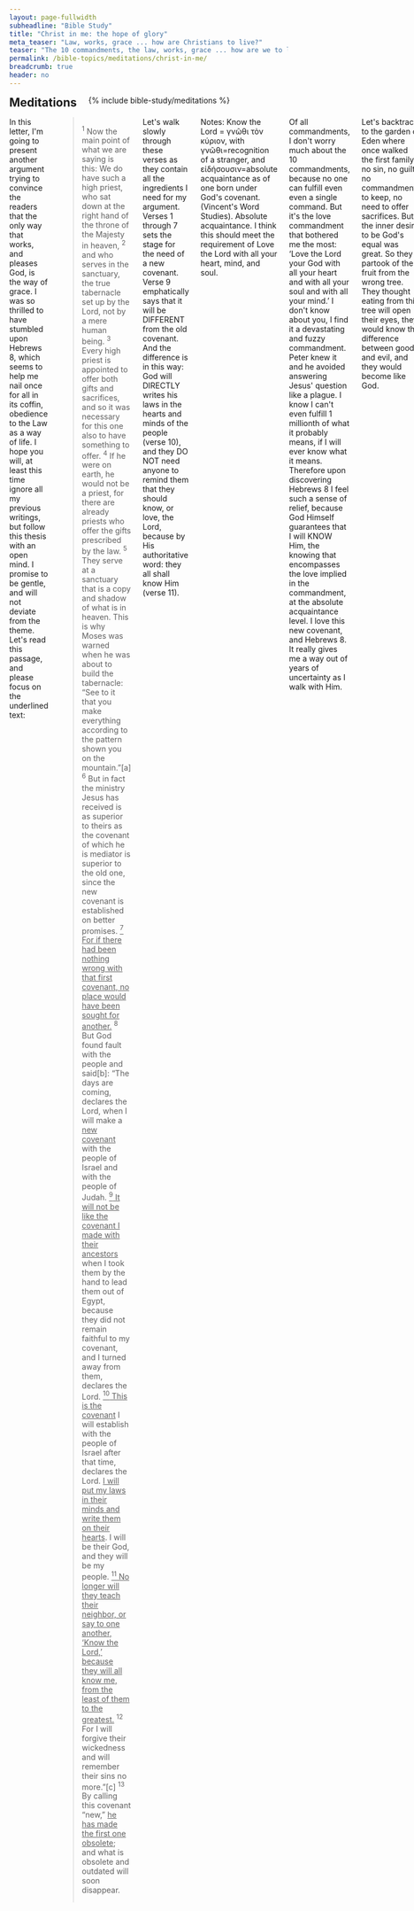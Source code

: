 ```yaml
---
layout: page-fullwidth
subheadline: "Bible Study"
title: "Christ in me: the hope of glory"
meta_teaser: "Law, works, grace ... how are Christians to live?"
teaser: "The 10 commandments, the law, works, grace ... how are we to live? Perhaps this article doesn't even need to be written. All the answers are found in the studies of Romans and Galatians."
permalink: /bible-topics/meditations/christ-in-me/
breadcrumb: true
header: no
---
```

<!--more-->
<div class="row">
<div class="bible-index medium-4 medium-push-8 columns">
<h2 style="margin: 0px">Meditations</h2>
        {% include bible-study/meditations %}
</div><!-- /.medium-4.columns -->
<div class="medium-8 medium-pull-4 columns" markdown="1">

In this letter, I'm going to present another argument trying to convince the readers that the only way that works, and pleases God, is the way of grace. I was so thrilled to have stumbled upon Hebrews 8, which seems to help me nail once for all in its coffin, obedience to the Law as a way of life. I hope you will, at least this time ignore all my previous writings, but follow this thesis with an open mind.  I promise to be gentle, and will not deviate from the theme. Let's read this passage, and please focus on the underlined text:

> <sup>1</sup> Now the main point of what we are saying is this: We do have such a high priest, who sat down at the right hand of the throne of the Majesty in heaven, <sup>2</sup> and who serves in the sanctuary, the true tabernacle set up by the Lord, not by a mere human being.
<sup>3</sup> Every high priest is appointed to offer both gifts and sacrifices, and so it was necessary for this one also to have something to offer. <sup>4</sup> If he were on earth, he would not be a priest, for there are already priests who offer the gifts prescribed by the law. <sup>5</sup> They serve at a sanctuary that is a copy and shadow of what is in heaven. This is why Moses was warned when he was about to build the tabernacle: “See to it that you make everything according to the pattern shown you on the mountain.”[a] <sup>6</sup> But in fact the ministry Jesus has received is as superior to theirs as the covenant of which he is mediator is superior to the old one, since the new covenant is established on better promises.
<u><sup>7</sup> For if there had been nothing wrong with that first covenant, no place would have been sought for another.</u> <sup>8</sup> But God found fault with the people and said[b]:
“The days are coming, declares the Lord, when I will make a <u>new covenant</u> with the people of Israel   and with the people of Judah.
<u><sup>9</sup> It will not be like the covenant I made with their ancestors</u> when I took them by the hand to lead them out of Egypt, because they did not remain faithful to my covenant, and I turned away from them, declares the Lord.
<u><sup>10</sup> This is the covenant</u> I will establish with the people of Israel after that time, declares the Lord. <u>I will put my laws in their minds and write them on their hearts</u>. I will be their God, and they will be my people.
<u><sup>11</sup> No longer will they teach their neighbor, or say to one another, ‘Know the Lord,’ because they will all know me, from the least of them to the greatest.</u>
<sup>12 </sup>For I will forgive their wickedness and will remember their sins no more.”[c]
<sup>13 </sup>By calling this covenant “new,” <u>he has made the first one obsolete</u>; and what is obsolete and outdated will soon disappear.
 
Let's walk slowly through these verses as they contain all the ingredients I need for my argument. Verses 1 through 7 sets the stage for the need of a new covenant. Verse 9 emphatically says that it will be DIFFERENT from the old covenant. And the difference is in this way: God will DIRECTLY writes his laws in the hearts and minds of the people (verse 10), and they DO NOT need anyone to remind them that they should know, or love, the Lord, because by His authoritative word: they all shall know Him (verse 11).

<p class="blockquote gray">Notes: Know the Lord = γνῶθι τὸν κύριον, with γνῶθι=recognition of a stranger, and εἰδήσουσιν=absolute acquaintance as of one born under God's covenant. (Vincent's Word Studies). Absolute acquaintance. I think this should meet the requirement of Love the Lord with all your heart, mind, and soul.</p>
 
Of all commandments, I don't worry much about the 10 commandments, because no one can fulfill even even a single command. But it's the love commandment that bothered me the most: ‘Love the Lord your God with all your heart and with all your soul and with all your mind.’  I don't know about you, I find it a devastating and fuzzy commandment. Peter knew it and he avoided answering Jesus' question like a plague.  I know I can't even fulfill 1 millionth of what it probably means, if I will ever know what it means. Therefore upon discovering Hebrews 8 I feel such a sense of relief, because God Himself guarantees that I will KNOW Him, the knowing that encompasses the love implied in the commandment, at the absolute acquaintance level. I love this new covenant, and Hebrews 8. It really gives me a way out of years of uncertainty as I walk with Him.

Let's backtrack to the garden of Eden where once walked the first family, no sin, no guilt, no commandments to keep, no need to offer sacrifices. But the inner desire to be God's equal was great. So they partook of the fruit from the wrong tree. They thought eating from this tree will open their eyes, they would know the difference between good and evil, and they would become like God.

We have read this story many times over but all we saw was this disobedience to God, we like to use the monkey-got-caught-in-a-cookie-jar example, and we wrote the hymn "Trust and Obey". We failed to see the theological implication of this action, of the newly acquired ability to differentiate between good and evil. This knowledge implied that though God had not introduced the 10 commandments, the Law appeared as a result of Adam and Eve's sin, as every time Adam and Eve had a notion of something good or something evil, this Law is at work.

> "Indeed, when Gentiles, who do not have the law [the 10 commandments and statutes given to the Jews], do by nature things required by the law, they are a law for themselves, even though they do not have the law, since they show that the requirements of the law are written on their hearts, their consciences also bearing witness, and their thoughts now accusing, now even defending them." (Romans 2:14-15)
 
I hope you see the connection: the desire to have the knowledge of good and evil, is also the desire to be led by the Law. Because it is the Law that informs them of what is good, and what is evil. It brought them death, instead of life. This desire to be led by the Law was also manifested when Israel wanted a King instead of being led by God. And they got King Saul. All the sins that man commits are but byproducts of this original sin, most abhorred by God: the sin of spiritual adultary, of wanting to be guided by the Law instead of God.

Jesus had no problem with the Law because He is its author.  The Law describes God's character and attributes. It's perfect, and it existed even before time. But it's only a shadow of the real thing: God. It tells us of God, but it's not God. He had problems with us worshiping the Law instead of trusting in Him. Adam and Eve committed this very sin of trusting the Law, which gives them the knowledge of good and evil, instead of trusting in God.

The Law is like a very sharp knife, or a hair triggered gun, while we are like little children who cannot handle such instruments. The Bible has numerous passages that shows that the obedience to the Law does nothing to reduce sins or bring about righteousness. These are just a few examples:

<p class="blockquote">The sting of death is sin, and the power of sin is the law. (1 Corinthians 15:56)</p>

<p class="blockquote">So, my brothers, you also died to the law through the body of Christ, that you might belong to another, to him who was raised from the dead, in order that we might bear fruit to God. For when we were controlled by the sinful nature, the sinful passions aroused by the law were at work in our bodies, so that we bore fruit for death. But now, by dying to what once bound us, we have been released from the law so that we serve in the new way of the Spirit, and not in the old way of the written code. (Romans 7:4-6)</p>

<p class="blockquote">"<sup>10 </sup>All who rely on observing the law are under a curse, for it is written: "Cursed is everyone who does not continue to do everything written in the Book of the Law."<sup>11 </sup>Clearly no one is justified before God by the law, because, "The righteous will live by faith."<sup>12 </sup>The law is not based on faith; on the contrary, "The man who does these things will live by them."<sup>13 </sup>Christ redeemed us from the curse of the law by becoming a curse for us, for it is written: "Cursed is everyone who is hung on a tree."4 (Galatians 3:10-13)</p>

<p class="blockquote">What shall we say, then? Is the law sin? Certainly not! Indeed I would not have known what sin was except through the law. For I would not have known what coveting really was if the law had not said, "Do not covet." But sin, seizing the opportunity afforded by the commandment, produced in me every kind of covetous desire. For apart from law, sin is dead. (Romans 7:7-8)</p>

For a long time, since I started writing these articles, I'm sure some of you might think that I'm for abolishing the Law. No, I'm only advocating we have gone about fulfilling its requirements in all the wrong way. Jesus said He didn't come to abolish the Law, but He came to fulfill it, every jot and tittle. But here is where most of you missed, especially the second part: He fulfilled the requirement of the Law of sin and death by dying on the cross to bring us righteousness, and He fulfilled the requirement of the Law of the Spirit of Life by living the best life possible through us once we are saved by believing in Jesus. Once again let's read from Hebrews 8:10-11.

<p class="blockquote"><sup>10</sup> This is the covenant I will establish with the people of Israel after that time, declares the Lord. I will put my laws in their minds and write them on their hearts. I will be their God, and they will be my people. <sup>11</sup> No longer will they teach their neighbor, or say to one another, ‘Know the Lord,’ because they will all know me, from the least of them to the greatest. <sup>12</sup> For I will forgive their wickedness and will remember their sins no more.”</p>
 
So even the fine command like Matthew 22:37, "Love the Lord your God ...", or "know the Lord" in Hebrews 8:11, it can only be carried out by the Perfect Jesus as promised by God Himself. If we, no matter how well intentioned, attempt to externalize this command by waving it in front of our brothers and sisters in Christ, won't we disobey Hebrews 8, and won't we commit the very deadly sin of Adam and Eve?

We must trust the Holy Spirit of God to work in the lives of the believers and let go of the need to the need to control the flock by guiding them with laws, commandments, codes, rules, regulations, do's and don'ts. Even common sense teaches us that rule-based upbringing destroys true relationship. So does the law in the lives of Christians; it will prevent you from being able to truly love God, and it will prevent you from being able to trust Him. Do you find this to be true in deep physical intimacy? Any suggestion of a rule will take away the ability to completely surrender oneself to the moment. Relationship with God is like that, like the Song of Solomon which describes God and His beloved.

But the law is not just limitted to the ten commandments, or the whole Mosaic law system, it's whatever that you believe may put a wedge between you and God (Romans 2:14). The morbid introspection caused by the observances of these unwritten laws in your conscience is even more powerful than the spelled out ten commandments; they can wreck your relationship with God. There is a better law in your heart, one that is heaven friendly, the law of the spirit of life (Romans 8:2). This new law afforded us by the new covenant takes our eyes off of ourselves and allow us to fix them on Christ instead.

> "To them God has chosen to make known among the Gentiles the glorious riches of this mystery, which is Christ in you, the hope of glory." (Colossians 1:27)

May God's grace give you the courage to leave the Law as your guide, and simply trust in Jesus, in the deposit of the Holy Spirit in our hearts, as He promised: He will ensure you become God's absolute acquaintance - εἰδήσουσιν, He will fulfill the command that scares the heck out of me, to Love God in a way beyond my comprehension. That is grace. Can you feel it? I hope you can feel the joy that is welling up in me at this point when I ponder ... Christ in me, the hope of glory.

{% include bible-study/bible-study-footer %}
</div><!-- /.medium-8.columns -->
</div><!-- /.row -->
